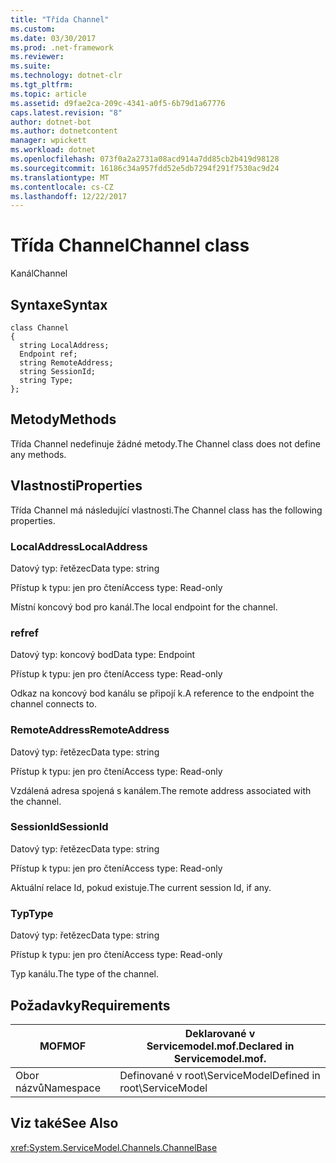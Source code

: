 ```yaml
---
title: "Třída Channel"
ms.custom: 
ms.date: 03/30/2017
ms.prod: .net-framework
ms.reviewer: 
ms.suite: 
ms.technology: dotnet-clr
ms.tgt_pltfrm: 
ms.topic: article
ms.assetid: d9fae2ca-209c-4341-a0f5-6b79d1a67776
caps.latest.revision: "8"
author: dotnet-bot
ms.author: dotnetcontent
manager: wpickett
ms.workload: dotnet
ms.openlocfilehash: 073f0a2a2731a08acd914a7dd85cb2b419d98128
ms.sourcegitcommit: 16186c34a957fdd52e5db7294f291f7530ac9d24
ms.translationtype: MT
ms.contentlocale: cs-CZ
ms.lasthandoff: 12/22/2017
---
```

# <a name="channel-class"></a><span data-ttu-id="50f95-102">Třída Channel</span><span class="sxs-lookup"><span data-stu-id="50f95-102">Channel class</span></span>
<span data-ttu-id="50f95-103">Kanál</span><span class="sxs-lookup"><span data-stu-id="50f95-103">Channel</span></span>  
  
## <a name="syntax"></a><span data-ttu-id="50f95-104">Syntaxe</span><span class="sxs-lookup"><span data-stu-id="50f95-104">Syntax</span></span>  
  
```  
class Channel  
{  
  string LocalAddress;  
  Endpoint ref;  
  string RemoteAddress;  
  string SessionId;  
  string Type;  
};  
```  
  
## <a name="methods"></a><span data-ttu-id="50f95-105">Metody</span><span class="sxs-lookup"><span data-stu-id="50f95-105">Methods</span></span>  
 <span data-ttu-id="50f95-106">Třída Channel nedefinuje žádné metody.</span><span class="sxs-lookup"><span data-stu-id="50f95-106">The Channel class does not define any methods.</span></span>  
  
## <a name="properties"></a><span data-ttu-id="50f95-107">Vlastnosti</span><span class="sxs-lookup"><span data-stu-id="50f95-107">Properties</span></span>  
 <span data-ttu-id="50f95-108">Třída Channel má následující vlastnosti.</span><span class="sxs-lookup"><span data-stu-id="50f95-108">The Channel class has the following properties.</span></span>  
  
### <a name="localaddress"></a><span data-ttu-id="50f95-109">LocalAddress</span><span class="sxs-lookup"><span data-stu-id="50f95-109">LocalAddress</span></span>  
 <span data-ttu-id="50f95-110">Datový typ: řetězec</span><span class="sxs-lookup"><span data-stu-id="50f95-110">Data type: string</span></span>  
  
 <span data-ttu-id="50f95-111">Přístup k typu: jen pro čtení</span><span class="sxs-lookup"><span data-stu-id="50f95-111">Access type: Read-only</span></span>  
  
 <span data-ttu-id="50f95-112">Místní koncový bod pro kanál.</span><span class="sxs-lookup"><span data-stu-id="50f95-112">The local endpoint for the channel.</span></span>  
  
### <a name="ref"></a><span data-ttu-id="50f95-113">ref</span><span class="sxs-lookup"><span data-stu-id="50f95-113">ref</span></span>  
 <span data-ttu-id="50f95-114">Datový typ: koncový bod</span><span class="sxs-lookup"><span data-stu-id="50f95-114">Data type: Endpoint</span></span>  
  
 <span data-ttu-id="50f95-115">Přístup k typu: jen pro čtení</span><span class="sxs-lookup"><span data-stu-id="50f95-115">Access type: Read-only</span></span>  
  
 <span data-ttu-id="50f95-116">Odkaz na koncový bod kanálu se připojí k.</span><span class="sxs-lookup"><span data-stu-id="50f95-116">A reference to the endpoint the channel connects to.</span></span>  
  
### <a name="remoteaddress"></a><span data-ttu-id="50f95-117">RemoteAddress</span><span class="sxs-lookup"><span data-stu-id="50f95-117">RemoteAddress</span></span>  
 <span data-ttu-id="50f95-118">Datový typ: řetězec</span><span class="sxs-lookup"><span data-stu-id="50f95-118">Data type: string</span></span>  
  
 <span data-ttu-id="50f95-119">Přístup k typu: jen pro čtení</span><span class="sxs-lookup"><span data-stu-id="50f95-119">Access type: Read-only</span></span>  
  
 <span data-ttu-id="50f95-120">Vzdálená adresa spojená s kanálem.</span><span class="sxs-lookup"><span data-stu-id="50f95-120">The remote address associated with the channel.</span></span>  
  
### <a name="sessionid"></a><span data-ttu-id="50f95-121">SessionId</span><span class="sxs-lookup"><span data-stu-id="50f95-121">SessionId</span></span>  
 <span data-ttu-id="50f95-122">Datový typ: řetězec</span><span class="sxs-lookup"><span data-stu-id="50f95-122">Data type: string</span></span>  
  
 <span data-ttu-id="50f95-123">Přístup k typu: jen pro čtení</span><span class="sxs-lookup"><span data-stu-id="50f95-123">Access type: Read-only</span></span>  
  
 <span data-ttu-id="50f95-124">Aktuální relace Id, pokud existuje.</span><span class="sxs-lookup"><span data-stu-id="50f95-124">The current session Id, if any.</span></span>  
  
### <a name="type"></a><span data-ttu-id="50f95-125">Typ</span><span class="sxs-lookup"><span data-stu-id="50f95-125">Type</span></span>  
 <span data-ttu-id="50f95-126">Datový typ: řetězec</span><span class="sxs-lookup"><span data-stu-id="50f95-126">Data type: string</span></span>  
  
 <span data-ttu-id="50f95-127">Přístup k typu: jen pro čtení</span><span class="sxs-lookup"><span data-stu-id="50f95-127">Access type: Read-only</span></span>  
  
 <span data-ttu-id="50f95-128">Typ kanálu.</span><span class="sxs-lookup"><span data-stu-id="50f95-128">The type of the channel.</span></span>  
  
## <a name="requirements"></a><span data-ttu-id="50f95-129">Požadavky</span><span class="sxs-lookup"><span data-stu-id="50f95-129">Requirements</span></span>  
  
|<span data-ttu-id="50f95-130">MOF</span><span class="sxs-lookup"><span data-stu-id="50f95-130">MOF</span></span>|<span data-ttu-id="50f95-131">Deklarované v Servicemodel.mof.</span><span class="sxs-lookup"><span data-stu-id="50f95-131">Declared in Servicemodel.mof.</span></span>|  
|---------|-----------------------------------|  
|<span data-ttu-id="50f95-132">Obor názvů</span><span class="sxs-lookup"><span data-stu-id="50f95-132">Namespace</span></span>|<span data-ttu-id="50f95-133">Definované v root\ServiceModel</span><span class="sxs-lookup"><span data-stu-id="50f95-133">Defined in root\ServiceModel</span></span>|  
  
## <a name="see-also"></a><span data-ttu-id="50f95-134">Viz také</span><span class="sxs-lookup"><span data-stu-id="50f95-134">See Also</span></span>  
 <xref:System.ServiceModel.Channels.ChannelBase>
